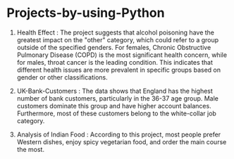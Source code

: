 # Projects-by-using-Python
1. Health Effect : The project suggests that alcohol poisoning have the greatest impact on the "other" category, which could refer to a group outside of the specified genders. For females, Chronic Obstructive Pulmonary Disease (COPD) is the most significant health concern, while for males, throat cancer is the leading condition. This indicates that different health issues are more prevalent in specific groups based on gender or other classifications.
   
2. UK-Bank-Customers : The data shows that England has the highest number of bank customers, particularly in the 36-37 age group. Male customers dominate this group and have higher account balances. Furthermore, most of these customers belong to the white-collar job category.

3. Analysis of Indian Food : According to this project, most people prefer Western dishes, enjoy spicy vegetarian food, and order the main course the most.
